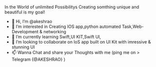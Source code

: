 In the World of unlimited Possibilitys Creating somthing unique and beautiful is my goal! 
- 👋 Hi, I’m @akeshrao
- 👀 I’m interested in Creating IOS app,python automated Task,Web-Development & networking
- 🌱 I’m currently learning Swift,UI KIT,Swift UI,
- 💞️ I’m looking to collaborate on IoS app built on UI Kit with imressive & stunning UI
- 📫 Wanna Chat and share your Thoughts with me (ping me on > Telegram {@AKESHRAO} )

<!---
akeshrao/akeshrao is a ✨ special ✨ repository because its `README.md` (this file) appears on your GitHub profile.
You can click the Preview link to take a look at your changes.
--->
